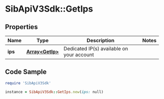 # SibApiV3Sdk::GetIps

## Properties

Name | Type | Description | Notes
------------ | ------------- | ------------- | -------------
**ips** | [**Array&lt;GetIp&gt;**](GetIp.md) | Dedicated IP(s) available on your account | 

## Code Sample

```ruby
require 'SibApiV3Sdk'

instance = SibApiV3Sdk::GetIps.new(ips: null)
```



